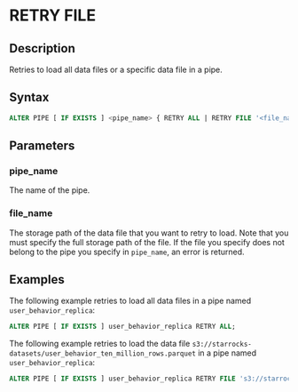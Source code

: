 # RETRY FILE

## Description

Retries to load all data files or a specific data file in a pipe.

## Syntax

```SQL
ALTER PIPE [ IF EXISTS ] <pipe_name> { RETRY ALL | RETRY FILE '<file_name>' }
```

## Parameters

### pipe_name

The name of the pipe.

### file_name

The storage path of the data file that you want to retry to load. Note that you must specify the full storage path of the file. If the file you specify does not belong to the pipe you specify in `pipe_name`, an error is returned.

## Examples

The following example retries to load all data files in a pipe named `user_behavior_replica`:

```SQL
ALTER PIPE [ IF EXISTS ] user_behavior_replica RETRY ALL;
```

The following example retries to load the data file `s3://starrocks-datasets/user_behavior_ten_million_rows.parquet` in a pipe named `user_behavior_replica`:

```SQL
ALTER PIPE [ IF EXISTS ] user_behavior_replica RETRY FILE 's3://starrocks-datasets/user_behavior_ten_million_rows.parquet';
```
